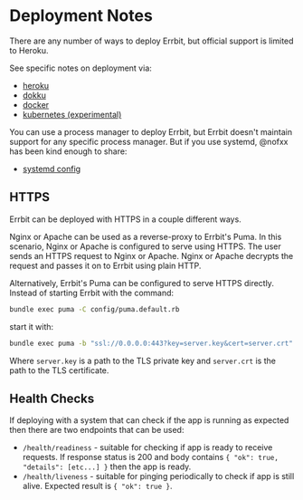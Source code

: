 # Deployment Notes

There are any number of ways to deploy Errbit, but official support is limited
to Heroku.

See specific notes on deployment via:

* [heroku](deployment/heroku.md)
* [dokku](deployment/dokku.md)
* [docker](deployment/docker.md)
* [kubernetes (experimental)](deployment/kubernetes.md)

You can use a process manager to deploy Errbit, but Errbit doesn't maintain
support for any specific process manager. But if you use systemd, @nofxx has
been kind enough to share:

* [systemd config](https://gist.github.com/nofxx/f01dcfe3e9d504181d76)

## HTTPS

Errbit can be deployed with HTTPS in a couple different ways.

Nginx or Apache can be used as a reverse-proxy to Errbit's Puma.
In this scenario, Nginx or Apache is configured to serve using HTTPS.
The user sends an HTTPS request to Nginx or Apache.
Nginx or Apache decrypts the request and passes it on to Errbit using plain
HTTP.

Alternatively, Errbit's Puma can be configured to serve HTTPS directly.
Instead of starting Errbit with the command:

```bash
bundle exec puma -C config/puma.default.rb
```
start it with:
```bash
bundle exec puma -b "ssl://0.0.0.0:443?key=server.key&cert=server.crt" -C config/puma.default.rb
```
Where `server.key` is a path to the TLS private key and `server.crt` is the path
to the TLS certificate.

## Health Checks

If deploying with a system that can check if the app is running as expected then
there are two endpoints that can be used:
- `/health/readiness` - suitable for checking if app is ready to receive
  requests. If response status is 200 and body contains `{ "ok": true,
"details": [etc...] }` then the app is ready.
- `/health/liveness` - suitable for pinging periodically to check if app is still
  alive. Expected result is `{ "ok": true }`.
